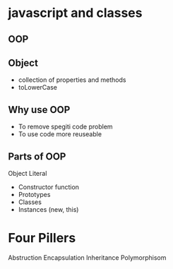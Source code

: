 # javascript and classes

## OOP

## Object
- collection of properties and methods
- toLowerCase

## Why use OOP
- To remove spegiti code problem
- To use code more reuseable

## Parts of OOP
Object Literal

- Constructor function
- Prototypes
- Classes
- Instances (new, this)

# Four Pillers
Abstruction
Encapsulation
Inheritance
Polymorphisom
